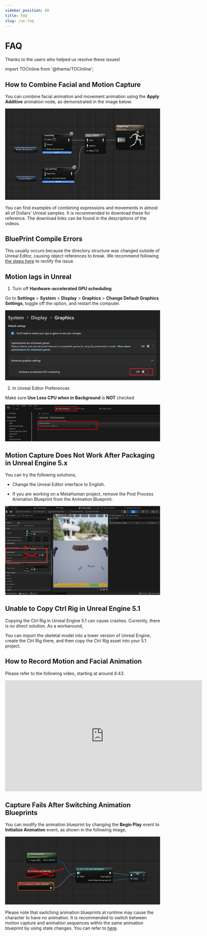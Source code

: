 ```yaml
---
sidebar_position: 60
title: FAQ
slug: /ue-faq
---	
```


# FAQ

Thanks to the users who helped us resolve these issues!

import TOCInline from '@theme/TOCInline';

<TOCInline toc={toc} />

## How to Combine Facial and Motion Capture

You can combine facial animation and movement animation using the **Apply Additive** animation node, as demonstrated in the image below.

![](../../img/20231113153601.jpg)

You can find examples of combining expressions and movements in almost all of Dollars' Unreal samples. It is recommended to download these for reference. The download links can be found in the descriptions of the videos.

## BluePrint Compile Errors

This usually occurs because the directory structure was changed outside of Unreal Editor, causing object references to break. We recommend following [the steps here](/ue-getstarted) to rectify the issue.

## Motion lags in Unreal

1. Turn off **Hardware-accelerated GPU scheduling**

Go to **Settings** > **System** > **Display** > **Graphics** > **Change Default Graphics Settings**, toggle off the option, and restart the computer.

![](../../img/image.jpg)

2. In Unreal Editor Preferences

Make sure **Use Less CPU when in Background** is **NOT** checked

![](../../img/2024_08_13_19_58_26.png)

## Motion Capture Does Not Work After Packaging in Unreal Engine 5.x

You can try the following solutions,

- Change the Unreal Editor interface to English.

- If you are working on a MetaHuman project, remove the Post Process Animation Blueprint from the Animation Blueprint.

![](../../img/2023_11_03_23_28_05-DollarsMetaHuman_FC.png)

## Unable to Copy Ctrl Rig in Unreal Engine 5.1

Copying the Ctrl Rig in Unreal Engine 5.1 can cause crashes. Currently, there is no direct solution. As a workaround,

You can import the skeletal model into a lower version of Unreal Engine, create the Ctrl Rig there, and then copy the Ctrl Rig asset into your 5.1 project.

## How to Record Motion and Facial Animation

Please refer to the following video, starting at around 4:43.

<iframe width="640" height="360" src="https://www.youtube.com/embed/xqTqWk1jUQ0?si=sczqh-mTOV2gpj5O&amp;start=283" title="YouTube video player" frameborder="0" allow="accelerometer; autoplay; clipboard-write; encrypted-media; gyroscope; picture-in-picture; web-share" allowfullscreen></iframe>

## Capture Fails After Switching Animation Blueprints

You can modify the animation blueprint by changing the **Begin Play** event to **Initialize Animation** event, as shown in the following image,

![](../../img/566c2b857ae79a7f2b2c60a417bb0bb21911024894.png)

Please note that switching animation blueprints at runtime may cause the character to have no animation. It is recommended to switch between motion capture and animation sequences within the same animation blueprint by using state changes. You can refer to [here](/ue-advanced).


